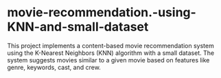 # movie-recommendation.-using-KNN-and-small-dataset
This project implements a content-based movie recommendation system using the K-Nearest Neighbors (KNN) algorithm with a small dataset. The system suggests movies similar to a given movie based on features like genre, keywords, cast, and crew.
